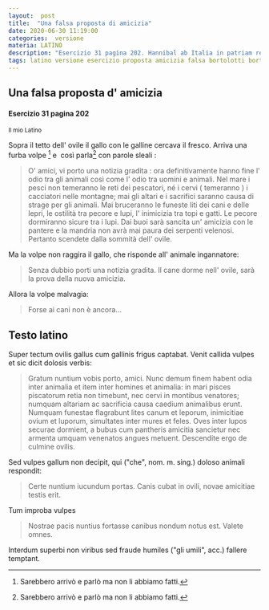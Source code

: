 ```yaml
---
layout:  post
title:  "Una falsa proposta di amicizia"
date: 2020-06-30 11:19:00
categories:  versione
materia: LATINO
description: "Esercizio 31 pagina 202. Hannibal ab Italia in patriam revocatus est et bellum gessit adversus P. Scipionem."
tags: latino versione esercizio proposta amicizia falsa bortolotti bortox
---
```

## Una falsa proposta d' amicizia
#### Esercizio 31 pagina 202
<sub> Il mio Latino </sub>

Sopra il tetto dell' ovile il gallo con le galline cercava il fresco. Arriva una furba volpe [^1] e  così parla[^1] con parole sleali : 

> O' amici, vi porto una notizia gradita : ora definitivamente hanno fine l' odio tra gli animali così come l' odio tra uomini e animali. Nel mare i pesci non temeranno le reti dei pescatori, né i cervi ( temeranno ) i cacciatori nelle montagne; mai gli altari e i sacrifici saranno causa di strage per gli animali. Mai bruceranno le funeste liti dei cani e delle lepri, le ostilità tra pecore e lupi, l' inimicizia tra topi e gatti. Le pecore dormiranno sicure tra i lupi. Dai buoi sarà sancita un' amicizia con le pantere e la mandria non avrà mai paura dei serpenti velenosi. Pertanto scendete dalla sommità dell' ovile.

Ma la volpe non raggira il gallo, che risponde all' animale ingannatore:

> Senza dubbio porti una notizia gradita. Il cane dorme nell' ovile, sarà la prova della nuova amicizia.

Allora la volpe malvagia:

> Forse ai cani non è ancora...

[^1]: Sarebbero arrivò e parlò ma non li abbiamo fatti.

## Testo latino

Super tectum ovilis gallus cum gallinis frigus captabat. Venit callida vulpes et sic dicit dolosis verbis: 

> Gratum nuntium vobis porto, amici. Nunc  demum finem habent odia inter animalia et item inter homines et animalia: in mari pisces piscatorum retia non timebunt, nec cervi in montibus venatores; numquam altariam ac sacrificia causa caedium animalibus erunt. Numquam funestae flagrabunt lites canum et leporum, inimicitiae ovium et luporum, simultates inter mures et feles. Oves inter lupos securae dormient, a bubus cum pantheris amicitia sancietur nec armenta umquam venenatos angues metuent. Descendite ergo de culmine ovilis.

Sed vulpes gallum non decipit, qui ("che", nom. m. sing.) doloso animali respondit: 

> Certe nuntium iucundum portas. Canis cubat in ovili, novae amicitiae testis erit.

Tum improba vulpes

>Nostrae pacis nuntius fortasse canibus nondum notus est. Valete omnes.

Interdum superbi non viribus sed fraude humiles ("gli umili", acc.) fallere temptant.
